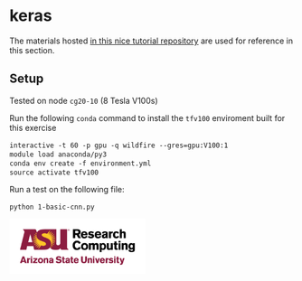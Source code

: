 keras
=====

The materials hosted [in this nice tutorial repository][0] are used for
reference in this section.

Setup
-----

Tested on node `cg20-10` (8 Tesla V100s)

Run the following `conda` command to install the `tfv100` enviroment
built for this exercise

    interactive -t 60 -p gpu -q wildfire --gres=gpu:V100:1
    module load anaconda/py3
    conda env create -f environment.yml
    source activate tfv100

Run a test on the following file:

    python 1-basic-cnn.py


<img src="../../assets/ASURC_logo.png" width="240">

[0]: https://github.com/buomsoo-kim/Easy-deep-learning-with-Keras
